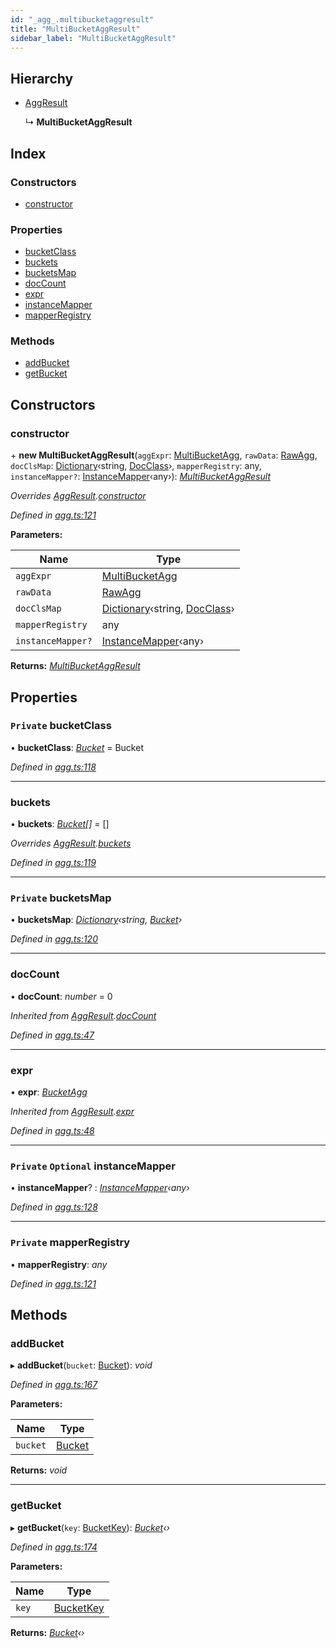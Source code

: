 ```yaml
---
id: "_agg_.multibucketaggresult"
title: "MultiBucketAggResult"
sidebar_label: "MultiBucketAggResult"
---
```


## Hierarchy

* [AggResult](_agg_.aggresult.md)

  ↳ **MultiBucketAggResult**

## Index

### Constructors

* [constructor](_agg_.multibucketaggresult.md#constructor)

### Properties

* [bucketClass](_agg_.multibucketaggresult.md#private-bucketclass)
* [buckets](_agg_.multibucketaggresult.md#buckets)
* [bucketsMap](_agg_.multibucketaggresult.md#private-bucketsmap)
* [docCount](_agg_.multibucketaggresult.md#doccount)
* [expr](_agg_.multibucketaggresult.md#expr)
* [instanceMapper](_agg_.multibucketaggresult.md#private-optional-instancemapper)
* [mapperRegistry](_agg_.multibucketaggresult.md#private-mapperregistry)

### Methods

* [addBucket](_agg_.multibucketaggresult.md#addbucket)
* [getBucket](_agg_.multibucketaggresult.md#getbucket)

## Constructors

###  constructor

\+ **new MultiBucketAggResult**(`aggExpr`: [MultiBucketAgg](_agg_.multibucketagg.md), `rawData`: [RawAgg](../modules/_types_.md#rawagg), `docClsMap`: [Dictionary](../modules/_types_.md#dictionary)‹string, [DocClass](../modules/_document_.md#docclass)›, `mapperRegistry`: any, `instanceMapper?`: [InstanceMapper](../modules/_search_.md#instancemapper)‹any›): *[MultiBucketAggResult](_agg_.multibucketaggresult.md)*

*Overrides [AggResult](_agg_.aggresult.md).[constructor](_agg_.aggresult.md#constructor)*

*Defined in [agg.ts:121](https://github.com/kindritskyiMax/elasticmagic-js/blob/34d4703/src/agg.ts#L121)*

**Parameters:**

Name | Type |
------ | ------ |
`aggExpr` | [MultiBucketAgg](_agg_.multibucketagg.md) |
`rawData` | [RawAgg](../modules/_types_.md#rawagg) |
`docClsMap` | [Dictionary](../modules/_types_.md#dictionary)‹string, [DocClass](../modules/_document_.md#docclass)› |
`mapperRegistry` | any |
`instanceMapper?` | [InstanceMapper](../modules/_search_.md#instancemapper)‹any› |

**Returns:** *[MultiBucketAggResult](_agg_.multibucketaggresult.md)*

## Properties

### `Private` bucketClass

• **bucketClass**: *[Bucket](_agg_.bucket.md)* =  Bucket

*Defined in [agg.ts:118](https://github.com/kindritskyiMax/elasticmagic-js/blob/34d4703/src/agg.ts#L118)*

___

###  buckets

• **buckets**: *[Bucket](_agg_.bucket.md)[]* =  []

*Overrides [AggResult](_agg_.aggresult.md).[buckets](_agg_.aggresult.md#buckets)*

*Defined in [agg.ts:119](https://github.com/kindritskyiMax/elasticmagic-js/blob/34d4703/src/agg.ts#L119)*

___

### `Private` bucketsMap

• **bucketsMap**: *[Dictionary](../modules/_types_.md#dictionary)‹string, [Bucket](_agg_.bucket.md)›*

*Defined in [agg.ts:120](https://github.com/kindritskyiMax/elasticmagic-js/blob/34d4703/src/agg.ts#L120)*

___

###  docCount

• **docCount**: *number* = 0

*Inherited from [AggResult](_agg_.aggresult.md).[docCount](_agg_.aggresult.md#doccount)*

*Defined in [agg.ts:47](https://github.com/kindritskyiMax/elasticmagic-js/blob/34d4703/src/agg.ts#L47)*

___

###  expr

• **expr**: *[BucketAgg](_agg_.bucketagg.md)*

*Inherited from [AggResult](_agg_.aggresult.md).[expr](_agg_.aggresult.md#expr)*

*Defined in [agg.ts:48](https://github.com/kindritskyiMax/elasticmagic-js/blob/34d4703/src/agg.ts#L48)*

___

### `Private` `Optional` instanceMapper

• **instanceMapper**? : *[InstanceMapper](../modules/_search_.md#instancemapper)‹any›*

*Defined in [agg.ts:128](https://github.com/kindritskyiMax/elasticmagic-js/blob/34d4703/src/agg.ts#L128)*

___

### `Private` mapperRegistry

• **mapperRegistry**: *any*

*Defined in [agg.ts:121](https://github.com/kindritskyiMax/elasticmagic-js/blob/34d4703/src/agg.ts#L121)*

## Methods

###  addBucket

▸ **addBucket**(`bucket`: [Bucket](_agg_.bucket.md)): *void*

*Defined in [agg.ts:167](https://github.com/kindritskyiMax/elasticmagic-js/blob/34d4703/src/agg.ts#L167)*

**Parameters:**

Name | Type |
------ | ------ |
`bucket` | [Bucket](_agg_.bucket.md) |

**Returns:** *void*

___

###  getBucket

▸ **getBucket**(`key`: [BucketKey](../modules/_agg_.md#bucketkey)): *[Bucket](_agg_.bucket.md)‹›*

*Defined in [agg.ts:174](https://github.com/kindritskyiMax/elasticmagic-js/blob/34d4703/src/agg.ts#L174)*

**Parameters:**

Name | Type |
------ | ------ |
`key` | [BucketKey](../modules/_agg_.md#bucketkey) |

**Returns:** *[Bucket](_agg_.bucket.md)‹›*
